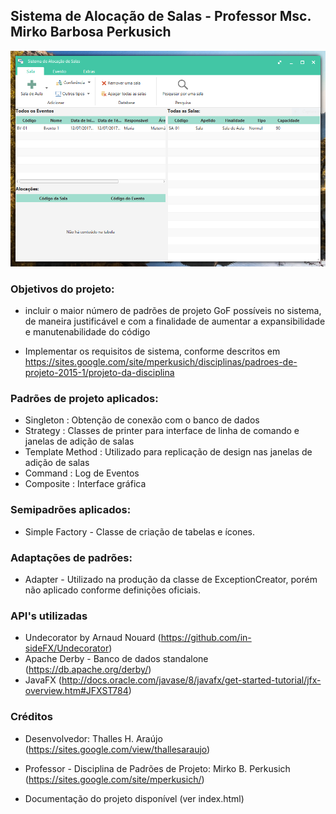 <h2>
Sistema de Alocação de Salas - Professor Msc. Mirko Barbosa Perkusich
</h2>
<p align="center">
  <img src="https://github.com/ThallesAraujo/Sistema-de-Aloca-o-de-Salas-Design-Patterns-/blob/master/Main%20Window.PNG"/>
</p>

<h3>
Objetivos do projeto: 
</h3>

- incluir o maior número de padrões de projeto GoF possíveis no sistema, de maneira justificável e com a finalidade de aumentar a expansibilidade e manutenabilidade do código

- Implementar os requisitos de sistema, conforme descritos em https://sites.google.com/site/mperkusich/disciplinas/padroes-de-projeto-2015-1/projeto-da-disciplina

<h3>
Padrões de projeto aplicados:
</h3>

- Singleton : Obtenção de conexão com o banco de dados
- Strategy : Classes de printer para interface de linha de comando e janelas de adição de salas
- Template Method : Utilizado para replicação de design nas janelas de adição de salas
- Command : Log de Eventos
- Composite : Interface gráfica

<h3>
Semipadrões aplicados:
</h3>

- Simple Factory - Classe de criação de tabelas e ícones.

<h3>
Adaptações de padrões:
</h3>

- Adapter - Utilizado na produção da classe de ExceptionCreator, porém não aplicado conforme definições oficiais.

<h3>
API's utilizadas
</h3>

- Undecorator by Arnaud Nouard (https://github.com/in-sideFX/Undecorator)
- Apache Derby - Banco de dados standalone (https://db.apache.org/derby/)
- JavaFX (http://docs.oracle.com/javase/8/javafx/get-started-tutorial/jfx-overview.htm#JFXST784)

<h3>
Créditos
</h3>

- Desenvolvedor: Thalles H. Araújo (https://sites.google.com/view/thallesaraujo)
- Professor - Disciplina de Padrões de Projeto: Mirko B. Perkusich (https://sites.google.com/site/mperkusich/)

- Documentação do projeto disponível (ver index.html)
